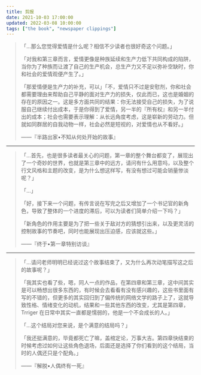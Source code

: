 ```yaml
---
title: 剪报
date: 2021-10-03 17:00:00
updated: 2022-03-08 10:00:00
tags: ["the book", "newspaper clippings"]
---
```


> 「...那么您觉得爱情是什么呢？相信不少读者也很好奇这个问题。」<!--more-->
>
> 「对我和第三章而言，爱情更像是种族延续和生产力低下共同构成的陷阱，当你为了种族而让渡了自己的生产机会，总生产力又不足以弥补空缺时，你和社会的爱情观便产生了。」
>
> 「那爱情便是生产力的补充，可以」「不，爱情只不过是安慰剂，你和社会都需要理由来帮助自己平静的面对生产力的损失，仅此而已，这也是婚姻的存在的原因之一。这是多方面共同的结果：你无法接受自己的损失，为了说服自己继续付出成本，于是你得到了爱情，另一半的『所有权』和另一半付出的成本；社会也需要表示理解：从长远角度考虑，这是崭新的劳动力。但就如同群居的自我动物一样，社会必然是短视的，对爱情也从不看好。」
> 
> ——『半路出家•不知从何处开始的故事』

---

> 「...首先，也是很多读者最关心的问题，第一章的整个舞台都变了，展现出了一个奇妙的世界，也就是第三章中的远方，请问有什么用意吗，以及整个行文风格和主题的改变，是为什么想这样写，有没有想过可能会销量惨淡呢？」
>
> 「...」
>
> 「好，接下来一个问题，有传言说在写完之后又增加了一个书记官的新角色，导致了整体的一个进度的滞后，可以为读者们简单介绍一下吗？」
>
> 「新角色的作用主要是为了把一些关于敌对方的猜想引出来，以及更灵活的控制故事的节奏吧，同时也能展现出压迫感，应该就这些。」
>
> ——『终于•第一章特别访谈』

---

> 「...请问老师明明已经说过这个故事结束了，又为什么再次动笔描写这之后的故事呢？」
>
> 「我其实也看了些，嗯，同人一点的作品，在第四章和第三章，这中间其实是可以畅想出很多东西的，有时候会去看看有没有感兴趣的，这些书里面有写的不错的，但更多的其实回归到了偏传统的网络文学的路子上了，这就导致性格、情绪变化的动机，结果和一些其他东西的改变，尤其是第四章，Trriger 在日常中其实一直都是懦弱的，他是一个不会成长的人。」
>
> 「...这个结局对您来说，是个满意的结局吗？」
>
> 「我还挺满意的，毕竟都死亡了嘛，盖棺定论，万事大吉。第四章快结束的时候考虑过如何让这些角色退场，后面还是选择了你们看到的这个结局，当时的人偶还只是个配角。」
>
> ——『解脱•人偶终有一死』